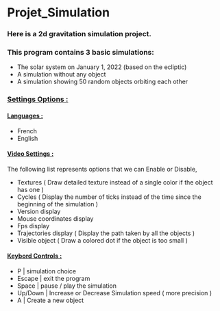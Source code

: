 # Projet_Simulation

### Here is a 2d gravitation simulation project.

### This program contains 3 basic simulations:
- The solar system on January 1, 2022 (based on the ecliptic)
- A simulation without any object
- A simulation showing 50 random objects orbiting each other

### <u>Settings Options :</u>
#### <ins>Languages : </ins>
- French 
- English
#### <ins>Video Settings :</ins>
The following list represents options that we can Enable or Disable,

- Textures ( Draw detailed texture instead of a single color if the object has one )
- Cycles ( Display the number of ticks instead of the time since the beginning of the simulation )     
- Version display 
- Mouse coordinates display 
- Fps display 
- Trajectories display ( Display the path taken by all the objects )
- Visible object ( Draw a colored dot if the object is too small )

#### <ins>Keybord Controls :</ins>
-    P    | simulation choice 
-  Escape | exit the program
-  Space  | pause / play the simulation 
- Up/Down | Increase or Decrease Simulation speed ( more precision )
-    A    | Create a new object 
